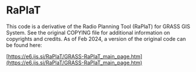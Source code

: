 # RaPlaT

This code is a derivative of the Radio Planning Tool (RaPlaT) for GRASS GIS System.
See the original COPYING file for additional information on copyrights and credits.
As of Feb 2024, a version of the original code can be found here: 

[https://e6.ijs.si/RaPlaT/GRASS-RaPlaT_main_page.htm](https://e6.ijs.si/RaPlaT/GRASS-RaPlaT_main_page.htm)


